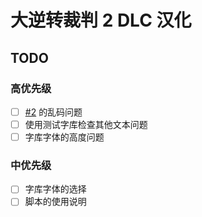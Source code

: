 # 大逆转裁判 2 DLC 汉化

## TODO

### 高优先级

- [ ] [#2](https://github.com/hguandl/dgs2-dlc-workspace/issues/2) 的乱码问题
- [ ] 使用测试字库检查其他文本问题
- [ ] 字库字体的高度问题

### 中优先级

- [ ] 字库字体的选择
- [ ] 脚本的使用说明
